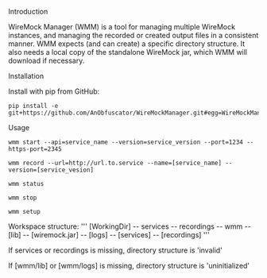 Introduction

WireMock Manager (WMM) is a tool for managing multiple WireMock instances, and managing the recorded or created output files in a consistent manner.
WMM expects (and can create) a specific directory structure. It also needs a local copy of the standalone WireMock jar, which WMM will download if necessary.

Installation

Install with pip from GitHub:
```
pip install -e git+https://github.com/AnObfuscator/WireMockManager.git#egg=WireMockManager
```

Usage

```
wmm start --api=service_name --version=service_version --port=1234 --https-port=2345
```

```
wmm record --url=http://url.to.service --name=[service_name] --version=[service_vesion]
```

```
wmm status
```

```
wmm stop
```

```
wmm setup
```

Workspace structure:
'''
 [WorkingDir]
  -- services
  -- recordings
  -- wmm
     -- [lib]
         -- [wiremock.jar]
     -- [logs]
         -- [services]
         -- [recordings]
'''

If services or recordings is missing, directory structure is 'invalid'

If [wmm/lib] or [wmm/logs] is missing, directory structure is 'uninitialized'